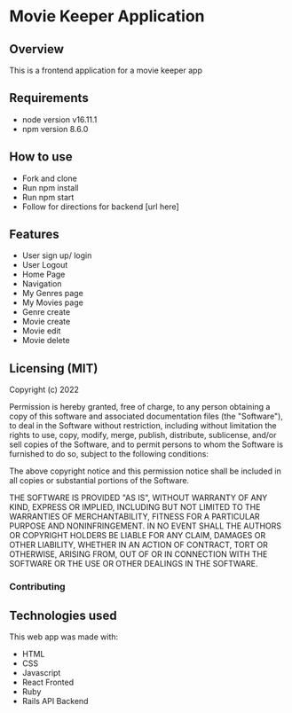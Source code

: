 # Movie Keeper Application


## Overview
This is a frontend application for a movie keeper app

## Requirements 
* node version v16.11.1
* npm version 8.6.0



## How to use 
* Fork and clone 
* Run npm install 
* Run npm start 
* Follow for directions for backend [url here]  

## Features 

* User sign up/ login
* User Logout 
* Home Page
* Navigation
* My Genres page
* My Movies page 
* Genre create 
* Movie create 
* Movie edit
* Movie delete 

## Licensing (MIT)

Copyright (c) 2022

Permission is hereby granted, free of charge, to any person obtaining a copy
of this software and associated documentation files (the "Software"), to deal
in the Software without restriction, including without limitation the rights
to use, copy, modify, merge, publish, distribute, sublicense, and/or sell
copies of the Software, and to permit persons to whom the Software is
furnished to do so, subject to the following conditions:

The above copyright notice and this permission notice shall be included in
all copies or substantial portions of the Software.

THE SOFTWARE IS PROVIDED "AS IS", WITHOUT WARRANTY OF ANY KIND, EXPRESS OR
IMPLIED, INCLUDING BUT NOT LIMITED TO THE WARRANTIES OF MERCHANTABILITY,
FITNESS FOR A PARTICULAR PURPOSE AND NONINFRINGEMENT. IN NO EVENT SHALL THE
AUTHORS OR COPYRIGHT HOLDERS BE LIABLE FOR ANY CLAIM, DAMAGES OR OTHER
LIABILITY, WHETHER IN AN ACTION OF CONTRACT, TORT OR OTHERWISE, ARISING FROM,
OUT OF OR IN CONNECTION WITH THE SOFTWARE OR THE USE OR OTHER DEALINGS IN
THE SOFTWARE.

### Contributing 

## Technologies used 

This web app was made with:

* HTML
* CSS
* Javascript
* React Fronted
* Ruby
* Rails API Backend